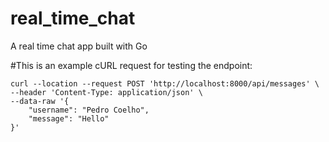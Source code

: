 # real_time_chat
A real time chat app built with Go

#This is an example cURL request for testing the endpoint:
```
curl --location --request POST 'http://localhost:8000/api/messages' \
--header 'Content-Type: application/json' \
--data-raw '{
    "username": "Pedro Coelho",
    "message": "Hello"
}'
```